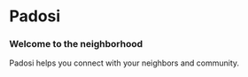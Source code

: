 # Padosi

### Welcome to the neighborhood

Padosi helps you connect with your neighbors and community.